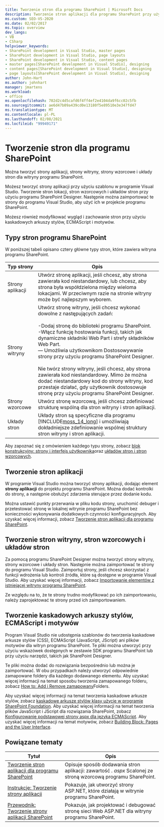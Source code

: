 ```yaml
---
title: Tworzenie stron dla programu SharePoint | Microsoft Docs
description: Tworzenie stron aplikacji dla programu SharePoint przy użyciu szablonu w programie Visual Studio. Tworzenie stron lokacji, stron wzorcowych i układów stron przy użyciu programu SharePoint Designer.
ms.custom: SEO-VS-2020
ms.date: 02/02/2017
ms.topic: overview
dev_langs:
- VB
- CSharp
helpviewer_keywords:
- SharePoint development in Visual Studio, master pages
- SharePoint development in Visual Studio, page layouts
- SharePoint development in Visual Studio, content pages
- master pages[SharePoint development in Visual Studio], designing
- content pages[SharePoint development in Visual Studio], designing
- page layouts[SharePoint development in Visual Studio], designing
author: John-Hart
ms.author: johnhart
manager: jmartens
ms.workload:
- office
ms.openlocfilehash: 702d2c4d5cafd6f4ff4ef2e4104da9f6cc02c5fb
ms.sourcegitcommit: ae6d47b09a439cd0e13180f5e89510e3e347fd47
ms.translationtype: MT
ms.contentlocale: pl-PL
ms.lasthandoff: 02/08/2021
ms.locfileid: "99949171"
---
```

# <a name="create-pages-for-sharepoint"></a>Tworzenie stron dla programu SharePoint
  Można tworzyć strony aplikacji, strony witryny, strony wzorcowe i układy stron dla witryny programu SharePoint.

 Możesz tworzyć strony aplikacji przy użyciu szablonu w programie Visual Studio. Tworzenie stron lokacji, stron wzorcowych i układów stron przy użyciu programu SharePoint Designer. Następnie można zaimportować te strony do programu Visual Studio, aby użyć ich w projekcie programu SharePoint.

 Możesz również modyfikować wygląd i zachowanie stron przy użyciu kaskadowych arkuszy stylów, ECMAScript i motywów.

## <a name="types-of-sharepoint-pages"></a>Typy stron programu SharePoint
 W poniższej tabeli opisano cztery główne typy stron, które zawiera witryna programu SharePoint.

|Typ strony|Opis|
|---------------|-----------------|
|Strony aplikacji|Utwórz stronę aplikacji, jeśli chcesz, aby strona zawierała kod niestandardowy, lub chcesz, aby strona była współdzielona między wieloma lokacjami. W przeciwnym razie na stronie witryny może być najlepszym wyborem.|
|Strony witryny|Utwórz stronę witryny, jeśli chcesz wykonać dowolne z następujących zadań:<br /><br /> -Dodaj stronę do biblioteki programu SharePoint.<br />-Włącz funkcję hostowania funkcji, takich jak dynamiczne składniki Web Part i strefy składników Web Part.<br />— Umożliwia użytkownikom Dostosowywanie strony przy użyciu programu SharePoint Designer.<br /><br /> Nie twórz strony witryny, jeśli chcesz, aby strona zawierała kod niestandardowy. Mimo że można dodać niestandardowy kod do strony witryny, kod przestaje działać, gdy użytkownik dostosowuje stronę przy użyciu programu SharePoint Designer.|
|Strony wzorcowe|Utwórz stronę wzorcową, jeśli chcesz zdefiniować strukturę wspólną dla stron witryny i stron aplikacji.|
|Układy stron|Układy stron są specyficzne dla programu [!INCLUDE[moss_14_long](../sharepoint/includes/moss-14-long-md.md)] i umożliwiają dokładniejsze zdefiniowanie wspólnej struktury stron witryny i stron aplikacji.|

 Aby zapoznać się z omówieniem każdego typu strony, zobacz [blok konstrukcyjny: strony i interfejs użytkownika](/previous-versions/office/developer/sharepoint-2010/ee539040(v=office.14))oraz [układów stron i stron wzorcowych](/previous-versions/office/developer/sharepoint-2010/ms543497(v=office.14)).

## <a name="create-application-pages"></a>Tworzenie stron aplikacji
 W programie Visual Studio można tworzyć strony aplikacji, dodając element **strony aplikacji** do projektu programu SharePoint. Można dodać kontrolki do strony, a następnie obsłużyć zdarzenia sterujące przez dodanie kodu.

 Można ustawić punkty przerwania w pliku kodu strony, uruchomić debuger i przetestować stronę w lokalnej witrynie programu SharePoint bez konieczności wykonywania dodatkowych czynności konfiguracyjnych. Aby uzyskać więcej informacji, zobacz [Tworzenie stron aplikacji dla programu SharePoint](../sharepoint/creating-application-pages-for-sharepoint.md).

## <a name="create-site-pages-master-pages-and-page-layouts"></a>Tworzenie stron witryny, stron wzorcowych i układów stron
 Za pomocą programu SharePoint Designer można tworzyć strony witryny, strony wzorcowe i układy stron. Następnie można zaimportować te strony do programu Visual Studio. Zaimportuj strony, jeśli chcesz skorzystać z funkcji wdrożenia lub kontroli źródła, które są dostępne w programie Visual Studio. Aby uzyskać więcej informacji, zobacz [Importowanie elementów z istniejącej witryny programu SharePoint](../sharepoint/importing-items-from-an-existing-sharepoint-site.md).

 Ze względu na to, że te strony trudno modyfikować po ich zaimportowaniu, należy zaprojektować te strony przed ich zaimportowaniem.

## <a name="create-cascading-style-sheets-ecmascript-and-themes"></a>Tworzenie kaskadowych arkuszy stylów, ECMAScript i motywów
 Program Visual Studio nie udostępnia szablonów do tworzenia kaskadowe arkusze stylów (CSS), ECMAScript (JavaScript, JScript) ani plików motywów dla witryn programu SharePoint. Te pliki można utworzyć przy użyciu wskazówek dostępnych w zestawie SDK programu SharePoint lub przy użyciu narzędzi, takich jak SharePoint Designer.

 Te pliki można dodać do rozwiązania bezpośrednio lub można je zaimportować. W obu przypadkach należy utworzyć odpowiednie zamapowane foldery dla każdego dodawanego elementu. Aby uzyskać więcej informacji na temat sposobu tworzenia zamapowanego folderu, zobacz [How to: Add i Remove zamapowany](../sharepoint/how-to-add-and-remove-mapped-folders.md)Folders.

 Aby uzyskać więcej informacji na temat tworzenia kaskadowe arkusze stylów, zobacz [kaskadowe arkusze stylów klasy użycie w programie SharePoint Foundation](/previous-versions/office/developer/sharepoint-2010/ms438349(v=office.14)). Aby uzyskać więcej informacji na temat tworzenia plików JavaScript i JScript dla rozwiązania SharePoint, zobacz [Konfigurowanie podstawowej strony aspx dla języka ECMAScript](/previous-versions/office/developer/sharepoint-2010/ee535709(v=office.14)). Aby uzyskać więcej informacji na temat motywów, zobacz [Building Block: Pages and the User Interface](/previous-versions/office/developer/sharepoint-2010/ee539040(v=office.14)).

## <a name="related-topics"></a>Powiązane tematy

|Tytuł|Opis|
|-----------|-----------------|
|[Tworzenie stron aplikacji dla programu SharePoint](../sharepoint/creating-application-pages-for-sharepoint.md)|Opisuje sposób dodawania stron aplikacji: zawartość *. aspx* Scalonej ze stroną wzorcową programu SharePoint.|
|[Instrukcje: Tworzenie strony aplikacji](../sharepoint/how-to-create-an-application-page.md)|Pokazuje, jak utworzyć strony ASP.NET, które działają w witrynie programu SharePoint.|
|[Przewodnik: Tworzenie strony aplikacji SharePoint](../sharepoint/walkthrough-creating-a-sharepoint-application-page.md)|Pokazuje, jak projektować i debugować stronę sieci Web ASP.NET dla witryny programu SharePoint.|
